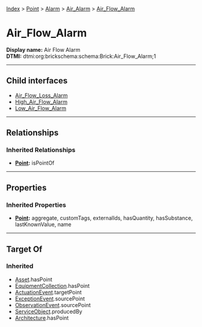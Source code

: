 [Index](../../../../Index.md) > [Point](../../../Point.md) > [Alarm](../../Alarm.md) > [Air_Alarm](../Air_Alarm.md) > [Air_Flow_Alarm](#)
# Air_Flow_Alarm

**Display name:** Air Flow Alarm<br />
**DTMI:** dtmi:org:brickschema:schema:Brick:Air_Flow_Alarm;1

---

## Child interfaces
* [Air_Flow_Loss_Alarm](Air_Flow_Loss_Alarm.md)
* [High_Air_Flow_Alarm](High_Air_Flow_Alarm.md)
* [Low_Air_Flow_Alarm](Low_Air_Flow_Alarm/Low_Air_Flow_Alarm.md)

---

## Relationships

### Inherited Relationships
* **[Point](../../../Point.md):** isPointOf

---

## Properties

### Inherited Properties
* **[Point](../../../Point.md):** aggregate, customTags, externalIds, hasQuantity, hasSubstance, lastKnownValue, name

---

## Target Of
### Inherited
* [Asset](../../../../Asset/Asset.md).hasPoint
* [EquipmentCollection](../../../../Collection/AssetCollection/EquipmentCollection/EquipmentCollection.md).hasPoint
* [ActuationEvent](../../../../Event/PointEvent/ActuationEvent.md).targetPoint
* [ExceptionEvent](../../../../Event/PointEvent/ExceptionEvent.md).sourcePoint
* [ObservationEvent](../../../../Event/PointEvent/ObservationEvent.md).sourcePoint
* [ServiceObject](../../../../Information/ServiceObject/ServiceObject.md).producedBy
* [Architecture](../../../../Space/Architecture/Architecture.md).hasPoint
